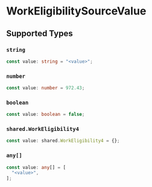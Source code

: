 # WorkEligibilitySourceValue


## Supported Types

### `string`

```typescript
const value: string = "<value>";
```

### `number`

```typescript
const value: number = 972.43;
```

### `boolean`

```typescript
const value: boolean = false;
```

### `shared.WorkEligibility4`

```typescript
const value: shared.WorkEligibility4 = {};
```

### `any[]`

```typescript
const value: any[] = [
  "<value>",
];
```

